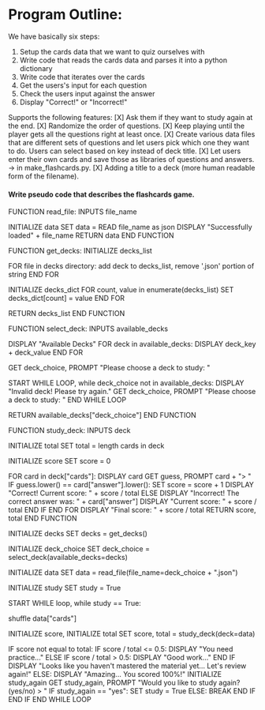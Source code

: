 # Program Outline:

We have basically six steps:

1. Setup the cards data that we want to quiz ourselves with
2. Write code that reads the cards data and parses it into a python dictionary
3. Write code that iterates over the cards
4. Get the users's input for each question
5. Check the users input against the answer
6. Display "Correct!" or "Incorrect!"

Supports the following features:
[X] Ask them if they want to study again at the end.
[X] Randomize the order of questions.
[X] Keep playing until the player gets all the questions right at least once.
[X] Create various data files that are different sets of questions and let users pick which one they want to do. Users can select based on key instead of deck title.
[X] Let users enter their own cards and save those as libraries of questions and answers. -> in make_flashcards.py.
[X] Adding a title to a deck (more human readable form of the filename).

#### Write pseudo code that describes the flashcards game.

FUNCTION read_file:
  INPUTS file_name
  
  INITIALIZE data
  SET data = READ file_name as json
  DISPLAY "Successfully loaded" + file_name
  RETURN  data
END FUNCTION


FUNCTION get_decks:
  INITIALIZE decks_list
  
  FOR file in decks directory:
    add deck to decks_list, remove '.json' portion of string
  END FOR

  INITIALIZE decks_dict
  FOR count, value in enumerate(decks_list)
    SET decks_dict[count] = value
  END FOR
  
  RETURN decks_list
END FUNCTION


FUNCTION select_deck:
  INPUTS available_decks
  
  DISPLAY "Available Decks"
  FOR deck in available_decks:
    DISPLAY deck_key + deck_value
  END FOR

  GET deck_choice, PROMPT "Please choose a deck to study: "

  START WHILE LOOP, while deck_choice not in available_decks:
    DISPLAY "Invalid deck! Please try again."
    GET deck_choice, PROMPT "Please choose a deck to study: "
  END WHILE LOOP

  RETURN available_decks["deck_choice"]
END FUNCTION


FUNCTION study_deck:
  INPUTS deck

  INITIALIZE total
  SET total = length cards in deck

  INITIALIZE score
  SET score = 0

  FOR card in deck["cards"]:
    DISPLAY card
    GET guess, PROMPT card + "> "
    IF guess.lower() == card["answer"].lower():
      SET score = score + 1
      DISPLAY "Correct! Current score: " + score / total
    ELSE
      DISPLAY "Incorrect! The correct answer was: " + card["answer"]
      DISPLAY "Current score: " + score / total
    END IF
  END FOR
  DISPLAY "Final score: " + score / total
  RETURN score, total
END FUNCTION


INITIALIZE decks
SET decks = get_decks()

INITIALIZE deck_choice
SET deck_choice = select_deck(available_decks=decks)

INITIALIZE data
SET data = read_file(file_name=deck_choice + ".json")

INITIALIZE study
SET study = True

START WHILE loop, while study == True:

  shuffle data["cards"]

  INITIALIZE score, INITIALIZE total
  SET score, total = study_deck(deck=data)

  IF score not equal to total:
    IF score / total <= 0.5:
      DISPLAY "You need practice..."
    ELSE IF score / total > 0.5:
      DISPLAY "Good work..."
    END IF
    DISPLAY "Looks like you haven't mastered the material yet... Let's review again!"
  ELSE:
    DISPLAY "Amazing... You scored 100%!"
    INITIALIZE study_again
    GET study_again, PROMPT "Would you like to study again? (yes/no) > "
    IF study_again == "yes":
      SET study = True
    ELSE:
      BREAK
    END IF
  END IF
END WHILE LOOP
